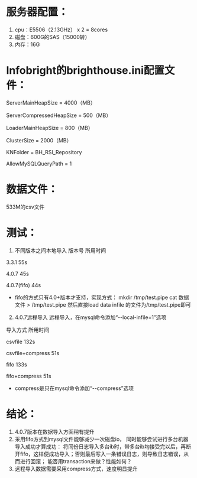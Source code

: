 # 服务器配置：
1. cpu：E5506（2.13GHz） x 2 = 8cores
2. 磁盘：600G的SAS（15000转）
3. 内存：16G

# Infobright的brighthouse.ini配置文件：
ServerMainHeapSize = 4000（MB）

ServerCompressedHeapSize = 500（MB）

LoaderMainHeapSize = 800（MB）

ClusterSize = 2000（MB）

KNFolder = BH_RSI_Repository

AllowMySQLQueryPath = 1


# 数据文件：
533M的csv文件

# 测试：
1. 不同版本之间本地导入
版本号         所用时间

3.3.1           55s

4.0.7           45s

4.0.7(fifo)     44s

* fifo的方式只有4.0+版本才支持，实现方式：
     mkdir /tmp/test.pipe
     cat 数据文件 > /tmp/test.pipe
     然后直接load data infile 的文件为/tmp/test.pipe即可

2. 4.0.7远程导入
远程导入，在mysql命令添加“--local-infile=1”选项

导入方式            所用时间

csvfile             132s

csvfile+compress    51s

fifo                133s

fifo+compress       51s

* compress是只在mysql命令添加“--compress”选项

# 结论：
1. 4.0.7版本在数据导入方面稍有提升
2. 采用fifo方式到mysql文件能够减少一次磁盘io，
     同时能够尝试进行多台机器导入成功才算成功：
          将同份日志导入多台ib时，带多台ib均接受完以后，再断开fifo，这样便成功导入；否则最后写入一条错误日志，则导致日志错误，从而进行回滚；
          能否用transaction来做？性能如何？
3. 远程导入数据需要采用compress方式，速度明显提升